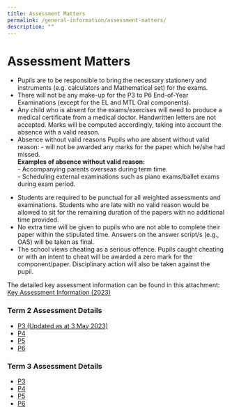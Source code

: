 ```yaml
---
title: Assessment Matters
permalink: /general-information/assessment-matters/
description: ""
---
```

# Assessment Matters

- Pupils are to be responsible to bring the necessary stationery and instruments (e.g. calculators and Mathematical set) for the exams.
- There will not be any make-up for the P3 to P6 End-of-Year Examinations (except for the EL and MTL Oral components).
- Any child who is absent for the exams/exercises will need to produce a medical certificate from a medical doctor. Handwritten letters are not accepted. Marks will be computed accordingly, taking into account the absence with a valid reason.
- Absence without valid reasons
      Pupils who are absent without valid reason:
      -   will not be awarded any marks for the paper which he/she had missed.
<br><b>Examples of absence without valid reason:</b> <br>
      -   Accompanying parents overseas during term time.<br>
      -   Scheduling external examinations such as piano exams/ballet exams during exam period.

* Students are required to be punctual for all weighted assessments and examinations. Students who are late with no valid reason would be allowed to sit for the remaining duration of the papers with no additional time provided.
* No extra time will be given to pupils who are not able to complete their paper within the stipulated time. Answers on the answer script/s (e.g., OAS) will be taken as final.
* The school views cheating as a serious offence. Pupils caught cheating or with an intent to cheat will be awarded a zero mark for the component/paper. Disciplinary action will also be taken against the pupil.


The detailed key assessment information can be found in this attachment:  [Key Assessment Information (2023)](/files/key%20assessment%20information%20(2023).pdf)

### Term 2 Assessment Details

* [P3 (Updated as at 3 May 2023)](/files/p3%20term%202%20weighted%20assessment%20details%202023.pdf)
* [P4](/files/p4%20term%202%20weighted%20assessment%20details%202023.pdf)
* [P5](/files/p5%20term%202%20weighted%20assessment%20details%202023.pdf)
* [P6](/files/p6%20term%202%20weighted%20assessment%20details%202023.pdf)

### Term 3 Assessment Details
* [P3](/files/p3%20term%203%20weighted%20assessment%20details%202023.pdf)
* [P4](/files/p4%20term%203%20weighted%20assessment%20details%202023.pdf)
* [P5](/files/p5%20term%203%20weighted%20assessment%20details%202023.pdf)
* [P6](/files/p6%20term%203%20prelims%20details%202023.pdf)
